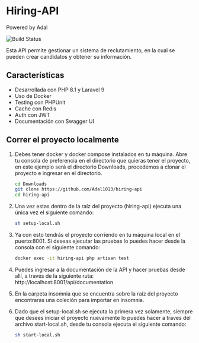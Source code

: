 # Hiring-API
Powered by Adal

![Build Status](https://media.licdn.com/dms/image/C5112AQH818MFMFB7mQ/article-cover_image-shrink_720_1280/0/1585606142632?e=2147483647&v=beta&t=YwbdtbEycCQUtL-d71oZUbRht1A92AKM1c1c2zqpyxQ)

Esta API permite gestionar un sistema de reclutamiento, en la cual se pueden crear candidatos y obtener su información.

## Características

- Desarrollada con PHP 8.1 y Laravel 9
- Uso de Docker
- Testing con PHPUnit
- Cache con Redis
- Auth con JWT
- Documentación con Swagger UI

## Correr el proyecto localmente
1. Debes tener docker y docker compose instalados en tu máquina. Abre tu consola de preferencia en el directorio que quieras tener el proyecto, en este ejemplo será el directorio Downloads, procedemos a clonar el proyecto e ingresar en el directorio.

    ```sh
    cd Downloads
    git clone https://github.com/Adal1013/hiring-api
    cd hiring-api
    ```

2. Una vez estas dentro de la raíz del proyecto (hiring-api) ejecuta una única vez el siguiente comando:

    ```sh
    sh setup-local.sh
    ```

3. Ya con esto tendrás el proyecto corriendo en tu máquina local en el puerto:8001. Si deseas ejecutar las pruebas lo puedes hacer desde la consola con el siguiente comando:

    ```sh
    docker exec -it hiring-api php artisan test
    ```
    
4. Puedes ingresar a la documentación de la API y hacer pruebas desde allí, a través de la siguiente ruta: http://localhost:8001/api/documentation
    
5. En la carpeta insomnia que se encuentra sobre la raíz del proyecto encontraras una coleción para importar en insomnia.

6. Dado que el setup-local.sh se ejecuta la primera vez solamente, siempre que desees iniciar el proyecto nuevamente lo puedes hacer a traves del archivo start-local.sh, desde tu consola ejecuta el siguiente comando: 

    ```sh
    sh start-local.sh
    ```
